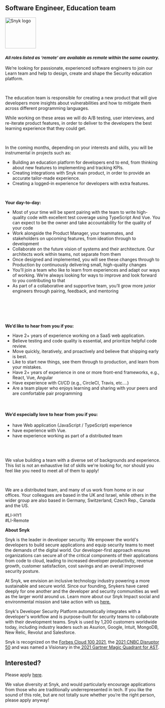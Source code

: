 Software Engineer, Education team
---

<img src="https://res.cloudinary.com/snyk/image/upload/v1537345894/press-kit/brand/logo-black.png" width="100" alt="Snyk logo" />

<h3><em><strong><sub>All roles listed as ‘remote’ are available as remote within the same country.</sub></strong></em></h3>
<p><span style="font-weight: 400;">We’re looking for passionate, experienced software engineers to join our Learn team and help to design, create and shape the Security education platform.</span></p>
<p>&nbsp;</p>
<p><span style="font-weight: 400;">The education team is responsible for creating a new product that will give developers more insights about vulnerabilities and how to mitigate them across different programming languages.</span></p>
<p><span style="font-weight: 400;">While working on these areas we will do A/B testing, user interviews, and re-iterate product features, in order to deliver to the developers the best learning experience that they could get.</span></p>
<p>&nbsp;</p>
<p><span style="font-weight: 400;">In the coming months, depending on your interests and skills, you will be instrumental in projects such as:</span></p>
<ul>
<li style="font-weight: 400;"><span style="font-weight: 400;">Building an education platform for developers end to end, from thinking about new features to implementing and tracking KPIs.</span></li>
<li style="font-weight: 400;"><span style="font-weight: 400;">Creating integrations with Snyk main product, in order to provide an accurate tailor-made experience.</span></li>
<li style="font-weight: 400;"><span style="font-weight: 400;">Creating a logged-in experience for developers with extra features.</span></li>
</ul>
<p>&nbsp;</p>
<p><strong>Your day-to-day:</strong></p>
<ul>
<li style="font-weight: 400;"><span style="font-weight: 400;">Most of your time will be spent pairing with the team to write high-quality code with excellent test coverage using TypeScript And Vue. You can expect to be the owner and take accountability for the quality of your code</span></li>
<li style="font-weight: 400;"><span style="font-weight: 400;">Work alongside the Product Manager, your teammates, and stakeholders on upcoming features, from ideation through to development</span></li>
<li style="font-weight: 400;"><span style="font-weight: 400;">Collaborate on the future vision of systems and their architecture. Our architects work within teams, not separate from them</span></li>
<li style="font-weight: 400;"><span style="font-weight: 400;">Once designed and implemented, you will see these changes through to Production by continuously delivering small, high-quality changes</span></li>
<li style="font-weight: 400;"><span style="font-weight: 400;">You’ll join a team who like to learn from experiences and adapt our ways of working. We’re always looking for ways to improve and look forward to you contributing to that</span></li>
<li style="font-weight: 400;"><span style="font-weight: 400;">As part of a collaborative and supportive team, you’ll grow more junior engineers through pairing, feedback, and mentoring</span></li>
</ul>
<p><br><br><br><br></p>
<p><strong>We’d like to hear from you if you:</strong></p>
<ul>
<li style="font-weight: 400;"><span style="font-weight: 400;">Have 2+ years of experience working on a SaaS web application.</span></li>
<li style="font-weight: 400;"><span style="font-weight: 400;">Believe testing and code quality is essential, and prioritize helpful code review.</span></li>
<li style="font-weight: 400;"><span style="font-weight: 400;">Move quickly, iteratively, and proactively and believe that shipping early is best.</span></li>
<li style="font-weight: 400;"><span style="font-weight: 400;">Like to start new things, see them through to production, and learn from your mistakes.</span></li>
<li style="font-weight: 400;"><span style="font-weight: 400;">Have 2+ years of experience in one or more front-end frameworks, e.g., React, Vue, Angular</span></li>
<li style="font-weight: 400;"><span style="font-weight: 400;">Have experience with CI/CD (e.g., CircleCI, Travis, etc.…)</span></li>
<li style="font-weight: 400;"><span style="font-weight: 400;">Are a team player who enjoys learning and sharing with your peers and are comfortable pair programming</span></li>
</ul>
<p>&nbsp;</p>
<h4><strong>We’d especially love to hear from you if you:</strong></h4>
<ul>
<li style="font-weight: 400;"><span style="font-weight: 400;">have Web application (JavaScript / TypeScript) experience</span></li>
<li style="font-weight: 400;"><span style="font-weight: 400;">have experience with Vue.</span></li>
<li style="font-weight: 400;"><span style="font-weight: 400;">have experience working as part of a distributed team</span></li>
</ul>
<p><br><br></p>
<p><span style="font-weight: 400;">We value building a team with a diverse set of backgrounds and experience. This list is not an exhaustive list of skills we're looking for, nor should you feel like you need to meet all of them to apply!</span></p>
<p>&nbsp;</p>
<p><span style="font-weight: 400;">We are a distributed team, and many of us work from home or in our offices. Your colleagues are based in the UK and Israel, while others in the wider group are also based in Germany, Switzerland, Czech Rep., Canada and the US.&nbsp;</span></p>
<p><span style="font-weight: 400;">#LI-HY1<br>#LI-Remote</span></p><div class="content-conclusion"><p><strong>About Snyk</strong></p>
<p><span style="font-weight: 400;">Snyk is the leader in developer security. We empower the world's developers to build secure applications and equip security teams to meet the demands of the digital world. Our developer-first approach ensures organizations can secure all of the critical components of their applications from code to cloud, leading to increased developer productivity, revenue growth, customer satisfaction, cost savings and an overall improved security posture.&nbsp;</span></p>
<p><span style="font-weight: 400;">At Snyk, we envision an inclusive technology industry powering a more sustainable and secure world.</span> <span style="font-weight: 400;">Since our founding, Snykers have cared deeply for one another and the developer and security communities as well as the larger world around us. Learn more about our Snyk Impact social and environmental mission and take action with us </span><a href="https://snyk.io/about/snyk-impact/"><span style="font-weight: 400;">here.</span></a></p>
<p><span style="font-weight: 400;">Snyk's Developer Security Platform automatically integrates with a developer's workflow and is purpose-built for security teams to collaborate with their development teams. Snyk is used by 1,200 customers worldwide today, including industry leaders such as Asurion, Google, Intuit, MongoDB, New Relic, Revolut and Salesforce.</span></p>
<p><span style="font-weight: 400;">Snyk is recognized on the </span><a href="https://www.forbes.com/cloud100/#6f24b5ba5f94"><span style="font-weight: 400;">Forbes Cloud 100 2021</span></a><span style="font-weight: 400;">, the </span><a href="https://www.cnbc.com/2021/05/25/these-are-the-2021-cnbc-disruptor-50-companies.html"><span style="font-weight: 400;">2021 CNBC Disruptor 50</span></a><span style="font-weight: 400;"> and was named a Visionary in the</span><a href="https://snyk.io/blog/snyk-visionary-2021-gartner-magic-quadrant-for-ast/"><span style="font-weight: 400;"> 2021 Gartner Magic Quadrant for AST</span></a><span style="font-weight: 400;">.</span></p></div>

Interested?
---

Please apply [here](https://boards.greenhouse.io/snyk/jobs/5609193002#app).

We value diversity at Snyk, and would particularly encourage applications from those who are traditionally underrepresented in tech.
If you like the sound of this role, but are not totally sure whether you’re the right person, please apply anyway!
